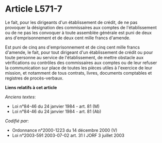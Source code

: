 # Article L571-7

Le fait, pour les dirigeants d'un établissement de crédit, de ne pas provoquer la désignation des commissaires aux comptes de
l'établissement ou de ne pas les convoquer à toute assemblée générale est puni de deux ans d'emprisonnement et de deux cent
mille francs d'amende.

Est puni de cinq ans d'emprisonnement et de cinq cent mille francs d'amende, le fait, pour tout dirigeant d'un établissement
de crédit ou pour toute personne au service de l'établissement, de mettre obstacle aux vérifications ou contrôles des
commissaires aux comptes ou de leur refuser la communication sur place de toutes les pièces utiles à l'exercice de leur
mission, et notamment de tous contrats, livres, documents comptables et registres de procès-verbaux.

**Liens relatifs à cet article**

_Anciens textes_:

  - Loi n°84-46 du 24 janvier 1984 - art. 81 (M)
  - Loi n°84-46 du 24 janvier 1984 - art. 81 (Ab)

_Codifié par_:

  - Ordonnance n°2000-1223 du 14 décembre 2000 (V)
  - Loi n°2003-591 2003-07-02 art. 31 I JORF 3 juillet 2003

